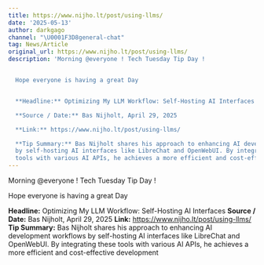 ```yaml
---
title: https://www.nijho.lt/post/using-llms/
date: '2025-05-13'
author: darkgago
channel: "\U0001F3D8general-chat"
tag: News/Article
original_url: https://www.nijho.lt/post/using-llms/
description: 'Morning @everyone ! Tech Tuesday Tip Day !


  Hope everyone is having a great Day


  **Headline:** Optimizing My LLM Workflow: Self-Hosting AI Interfaces

  **Source / Date:** Bas Nijholt, April 29, 2025

  **Link:** https://www.nijho.lt/post/using-llms/

  **Tip Summary:** Bas Nijholt shares his approach to enhancing AI development workflows
  by self-hosting AI interfaces like LibreChat and OpenWebUI. By integrating these
  tools with various AI APIs, he achieves a more efficient and cost-effective development'
---
```


Morning @everyone ! Tech Tuesday Tip Day !

Hope everyone is having a great Day

**Headline:** Optimizing My LLM Workflow: Self-Hosting AI Interfaces
**Source / Date:** Bas Nijholt, April 29, 2025
**Link:** https://www.nijho.lt/post/using-llms/
**Tip Summary:** Bas Nijholt shares his approach to enhancing AI development workflows by self-hosting AI interfaces like LibreChat and OpenWebUI. By integrating these tools with various AI APIs, he achieves a more efficient and cost-effective development